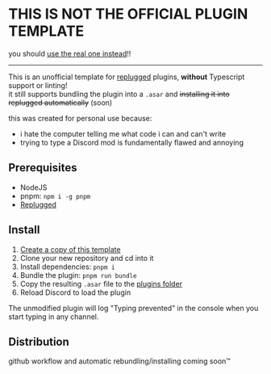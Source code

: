 # THIS IS NOT THE OFFICIAL PLUGIN TEMPLATE
you should [use the real one instead](https://github.com/replugged-org/plugin-template)!!

---

This is an unofficial template for [replugged](https://github.com/replugged-org/replugged) plugins, **without** Typescript support or linting!  
it still supports bundling the plugin into a `.asar` and ~~installing it into replugged automatically~~ (soon)

this was created for personal use because:
- i hate the computer telling me what code i can and can't write
- trying to type a Discord mod is fundamentally flawed and annoying


## Prerequisites
- NodeJS
- pnpm: `npm i -g pnpm`
- [Replugged](https://github.com/replugged-org/replugged#installation)

## Install
1. [Create a copy of this template](https://github.com/penguin-spy/replugged-plugin-template/generate)
2. Clone your new repository and cd into it
3. Install dependencies: `pnpm i`
4. Bundle the plugin: `pnpm run bundle`
5. Copy the resulting `.asar` file to the [plugins folder](https://github.com/replugged-org/replugged#installing-plugins-and-themes)
6. Reload Discord to load the plugin

The unmodified plugin will log "Typing prevented" in the console when you start typing in any
channel.

## Distribution
github workflow and automatic rebundling/installing coming soon™
